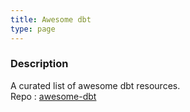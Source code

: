 ```yaml
---
title: Awesome dbt
type: page
---
```


### Description
A curated list of awesome dbt resources. <br>
Repo : [awesome-dbt](https://github.com/Hiflylabs/awesome-dbt)